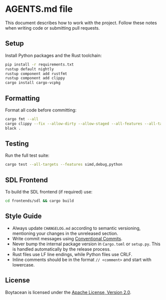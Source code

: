 # AGENTS.md file

This document describes how to work with the project. Follow these notes when writing code or submitting pull requests.

## Setup

Install Python packages and the Rust toolchain:

```bash
pip install -r requirements.txt
rustup default nightly
rustup component add rustfmt
rustup component add clippy
cargo install cargo-vcpkg
```

## Formatting

Format all code before committing:

```bash
cargo fmt --all
cargo clippy --fix --allow-dirty --allow-staged --all-features --all-targets
black .
```

## Testing

Run the full test suite:

```bash
cargo test --all-targets --features simd,debug,python
```

## SDL Frontend

To build the SDL frontend (if required) use:

```bash
cd frontends/sdl && cargo build
```

## Style Guide

- Always update `CHANGELOG.md` according to semantic versioning, mentioning your changes in the unreleased section.
- Write commit messages using [Conventional Commits](https://www.conventionalcommits.org/en/v1.0.0/).
- Never bump the internal package version in `Cargo.toml` or `setup.py`. This is handled automatically by the release process.
- Rust files use LF line endings, while Python files use CRLF.
- Inline comments should be in the format `// <comment>` and start with lowercase.

## License

Boytacean is licensed under the [Apache License, Version 2.0](http://www.apache.org/licenses/).
